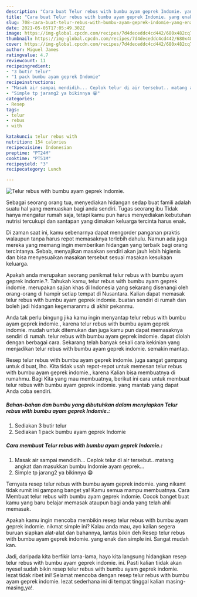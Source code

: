 ```yaml
---
description: "Cara buat Telur rebus with bumbu ayam geprek Indomie. yang enak dan Mudah Dibuat"
title: "Cara buat Telur rebus with bumbu ayam geprek Indomie. yang enak dan Mudah Dibuat"
slug: 708-cara-buat-telur-rebus-with-bumbu-ayam-geprek-indomie-yang-enak-dan-mudah-dibuat
date: 2021-05-05T17:05:49.302Z
image: https://img-global.cpcdn.com/recipes/7d4deceddc4cd442/680x482cq70/telur-rebus-with-bumbu-ayam-geprek-indomie-foto-resep-utama.jpg
thumbnail: https://img-global.cpcdn.com/recipes/7d4deceddc4cd442/680x482cq70/telur-rebus-with-bumbu-ayam-geprek-indomie-foto-resep-utama.jpg
cover: https://img-global.cpcdn.com/recipes/7d4deceddc4cd442/680x482cq70/telur-rebus-with-bumbu-ayam-geprek-indomie-foto-resep-utama.jpg
author: Miguel James
ratingvalue: 4.7
reviewcount: 11
recipeingredient:
- "3 butir telur"
- "1 pack bumbu ayam geprek Indomie"
recipeinstructions:
- "Masak air sampai mendidih... Ceplok telur di air tersebut.. matang angkat dan masukkan bumbu Indomie ayam geprek..."
- "Simple tp jarang2 ya bikinnya 😁"
categories:
- Resep
tags:
- telur
- rebus
- with

katakunci: telur rebus with 
nutrition: 154 calories
recipecuisine: Indonesian
preptime: "PT24M"
cooktime: "PT51M"
recipeyield: "3"
recipecategory: Lunch

---
```



![Telur rebus with bumbu ayam geprek Indomie.](https://img-global.cpcdn.com/recipes/7d4deceddc4cd442/680x482cq70/telur-rebus-with-bumbu-ayam-geprek-indomie-foto-resep-utama.jpg)

Sebagai seorang orang tua, menyediakan hidangan sedap buat famili adalah suatu hal yang memuaskan bagi anda sendiri. Tugas seorang ibu Tidak hanya mengatur rumah saja, tetapi kamu pun harus menyediakan kebutuhan nutrisi tercukupi dan santapan yang dimakan keluarga tercinta harus enak.

Di zaman  saat ini, kamu sebenarnya dapat mengorder panganan praktis walaupun tanpa harus repot memasaknya terlebih dahulu. Namun ada juga mereka yang memang ingin memberikan hidangan yang terbaik bagi orang tercintanya. Sebab, menyajikan masakan sendiri akan jauh lebih higienis dan bisa menyesuaikan masakan tersebut sesuai masakan kesukaan keluarga. 



Apakah anda merupakan seorang penikmat telur rebus with bumbu ayam geprek indomie.?. Tahukah kamu, telur rebus with bumbu ayam geprek indomie. merupakan sajian khas di Indonesia yang sekarang disenangi oleh orang-orang di hampir setiap tempat di Nusantara. Kalian dapat memasak telur rebus with bumbu ayam geprek indomie. buatan sendiri di rumah dan boleh jadi hidangan kegemaranmu di akhir pekanmu.

Anda tak perlu bingung jika kamu ingin menyantap telur rebus with bumbu ayam geprek indomie., karena telur rebus with bumbu ayam geprek indomie. mudah untuk ditemukan dan juga kamu pun dapat memasaknya sendiri di rumah. telur rebus with bumbu ayam geprek indomie. dapat diolah dengan berbagai cara. Sekarang telah banyak sekali cara kekinian yang menjadikan telur rebus with bumbu ayam geprek indomie. semakin mantap.

Resep telur rebus with bumbu ayam geprek indomie. juga sangat gampang untuk dibuat, lho. Kita tidak usah repot-repot untuk memesan telur rebus with bumbu ayam geprek indomie., karena Kalian bisa membuatnya di rumahmu. Bagi Kita yang mau membuatnya, berikut ini cara untuk membuat telur rebus with bumbu ayam geprek indomie. yang mantab yang dapat Anda coba sendiri.

<!--inarticleads1-->

##### Bahan-bahan dan bumbu yang dibutuhkan dalam menyiapkan Telur rebus with bumbu ayam geprek Indomie.:

1. Sediakan 3 butir telur
1. Sediakan 1 pack bumbu ayam geprek Indomie




<!--inarticleads2-->

##### Cara membuat Telur rebus with bumbu ayam geprek Indomie.:

1. Masak air sampai mendidih... Ceplok telur di air tersebut.. matang angkat dan masukkan bumbu Indomie ayam geprek...
1. Simple tp jarang2 ya bikinnya 😁




Ternyata resep telur rebus with bumbu ayam geprek indomie. yang nikamt tidak rumit ini gampang banget ya! Kamu semua mampu membuatnya. Cara Membuat telur rebus with bumbu ayam geprek indomie. Cocok banget buat kamu yang baru belajar memasak ataupun bagi anda yang telah ahli memasak.

Apakah kamu ingin mencoba membikin resep telur rebus with bumbu ayam geprek indomie. nikmat simple ini? Kalau anda mau, ayo kalian segera buruan siapkan alat-alat dan bahannya, lantas bikin deh Resep telur rebus with bumbu ayam geprek indomie. yang enak dan simple ini. Sangat mudah kan. 

Jadi, daripada kita berfikir lama-lama, hayo kita langsung hidangkan resep telur rebus with bumbu ayam geprek indomie. ini. Pasti kalian tiidak akan nyesel sudah bikin resep telur rebus with bumbu ayam geprek indomie. lezat tidak ribet ini! Selamat mencoba dengan resep telur rebus with bumbu ayam geprek indomie. lezat sederhana ini di tempat tinggal kalian masing-masing,ya!.


